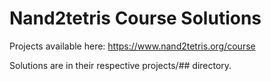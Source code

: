 # Nand2tetris Course Solutions

Projects available here: https://www.nand2tetris.org/course

Solutions are in their respective projects/## directory.